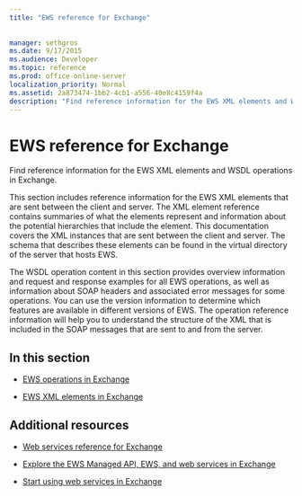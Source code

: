 ```yaml
---
title: "EWS reference for Exchange"
 
 
manager: sethgros
ms.date: 9/17/2015
ms.audience: Developer
ms.topic: reference
ms.prod: office-online-server
localization_priority: Normal
ms.assetid: 2a873474-1bb2-4cb1-a556-40e8c4159f4a
description: "Find reference information for the EWS XML elements and WSDL operations in Exchange."
---
```


# EWS reference for Exchange

Find reference information for the EWS XML elements and WSDL operations in Exchange.
  
This section includes reference information for the EWS XML elements that are sent between the client and server. The XML element reference contains summaries of what the elements represent and information about the potential hierarchies that include the element. This documentation covers the XML instances that are sent between the client and server. The schema that describes these elements can be found in the virtual directory of the server that hosts EWS. 
  
The WSDL operation content in this section provides overview information and request and response examples for all EWS operations, as well as information about SOAP headers and associated error messages for some operations. You can use the version information to determine which features are available in different versions of EWS. The operation reference information will help you to understand the structure of the XML that is included in the SOAP messages that are sent to and from the server. 
  
## In this section
<a name="bk_InThisSection"> </a>

- [EWS operations in Exchange](ews-operations-in-exchange.md)
    
- [EWS XML elements in Exchange](ews-xml-elements-in-exchange.md)
    
## Additional resources
<a name="bk_addresources"> </a>

- [Web services reference for Exchange](web-services-reference-for-exchange.md)
    
- [Explore the EWS Managed API, EWS, and web services in Exchange](http://msdn.microsoft.com/library/53553207-ff98-4fdb-8716-4ae02fee83bf%28Office.15%29.aspx)
    
- [Start using web services in Exchange](http://msdn.microsoft.com/library/e1b07a92-0595-4bf1-bd6b-c07e66a8c923%28Office.15%29.aspx)
    

